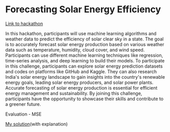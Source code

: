 # Forecasting Solar Energy Efficiency

[Link to hackathon](https://machinehack.com/hackathons/forecasting_solar_energy_efficiency_engage_in_the_challenge_and_win/overview)

In this hackathon, participants will use machine learning algorithms and weather data to predict the efficiency of solar clear sky in a state. The goal is to accurately forecast solar energy production based on various weather data such as temperature, humidity, cloud cover, and wind speed. Participants can use different machine learning techniques like regression, time-series analysis, and deep learning to build their models. To participate in this challenge, participants can explore solar energy prediction datasets and codes on platforms like GitHub and Kaggle. They can also research India's solar energy landscape to gain insights into the country's renewable energy goals, leading solar energy producers, and solar power plants. Accurate forecasting of solar energy production is essential for efficient energy management and sustainability. By joining this challenge, participants have the opportunity to showcase their skills and contribute to a greener future.

Evaluation - MSE

[My solution]()(with explanation)
